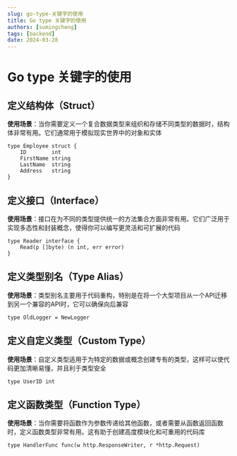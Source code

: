 ```yaml
---
slug: go-type-关键字的使用
title: Go type 关键字的使用
authors: [sumingcheng]
tags: [backend]
date: 2024-03-28
---
```


# Go type 关键字的使用



 

## 定义结构体（Struct）  

**使用场景**：当你需要定义一个复合数据类型来组织和存储不同类型的数据时，结构体非常有用。它们通常用于模拟现实世界中的对象和实体

```
type Employee struct {
    ID        int
    FirstName string
    LastName  string
    Address   string
}

```
## 定义接口（Interface）  

**使用场景**：接口在为不同的类型提供统一的方法集合方面非常有用。它们广泛用于实现多态性和封装概念，使得你可以编写更灵活和可扩展的代码

```
type Reader interface {
    Read(p []byte) (n int, err error)
}

```
## 定义类型别名（Type Alias）  

**使用场景**：类型别名主要用于代码重构，特别是在将一个大型项目从一个API迁移到另一个兼容的API时，它可以确保向后兼容

```
type OldLogger = NewLogger

```
## 定义自定义类型（Custom Type）  

**使用场景**：自定义类型适用于为特定的数据或概念创建专有的类型，这样可以使代码更加清晰易懂，并且利于类型安全

```
type UserID int

```
## 定义函数类型（Function Type）  

**使用场景**：当你需要将函数作为参数传递给其他函数，或者需要从函数返回函数时，定义函数类型非常有用。这有助于创建高度模块化和可重用的代码库

```
type HandlerFunc func(w http.ResponseWriter, r *http.Request)

```